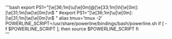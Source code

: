 '''bash
export PS1="\[\e[36;1m\]\u\[\e[0m\]@\[\e[33;1m\]\h\[\e[0m\]:\[\e[31;1m\]\w\[\e[0m\]\n\$ "
#export PS1="\[\e[36;1m\]\u\[\e[0m\]:\[\e[31;1m\]\w\[\e[0m\]\n\$ "
alias tmux='tmux -2'
POWERLINE_SCRIPT=/usr/share/powerline/bindings/bash/powerline.sh
if [ -f $POWERLINE_SCRIPT ]; then
    source $POWERLINE_SCRIPT
fi  
'''
